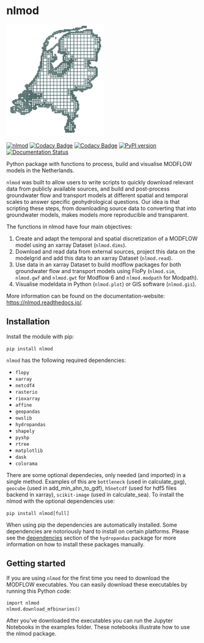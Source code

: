 # nlmod

<img src="docs/_static/logo_10000_2.png" width="256"/>

[![nlmod](https://github.com/ArtesiaWater/nlmod/actions/workflows/ci.yml/badge.svg?branch=main)](https://github.com/ArtesiaWater/nlmod/actions/workflows/ci.yml)
[![Codacy Badge](https://app.codacy.com/project/badge/Grade/6fadea550ea04ea28b6ccde88fc56f35)](https://www.codacy.com/gh/ArtesiaWater/nlmod/dashboard?utm_source=github.com&utm_medium=referral&utm_content=ArtesiaWater/nlmod&utm_campaign=Badge_Grade)
[![Codacy Badge](https://app.codacy.com/project/badge/Coverage/6fadea550ea04ea28b6ccde88fc56f35)](https://www.codacy.com/gh/ArtesiaWater/nlmod/dashboard?utm_source=github.com&utm_medium=referral&utm_content=ArtesiaWater/nlmod&utm_campaign=Badge_Coverage)
[![PyPI version](https://badge.fury.io/py/nlmod.svg)](https://badge.fury.io/py/nlmod)
[![Documentation Status](https://readthedocs.org/projects/nlmod/badge/?version=stable)](https://nlmod.readthedocs.io/en/stable/?badge=stable)

Python package with functions to process, build and visualise MODFLOW models in the Netherlands.

`nlmod` was built to allow users to write scripts to quickly download relevant data
from publicly available sources, and build and post-process groundwater flow and
transport models at different spatial and temporal scales to answer specific
geohydrological questions. Our idea is that scripting these steps, from downloading
source data to converting that into groundwater models, makes models more reproducible
and transparent.

The functions in nlmod have four main objectives:

1. Create and adapt the temporal and spatial discretization of a MODFLOW model using an xarray Dataset (`nlmod.dims`).
2. Download and read data from external sources, project this data on the modelgrid and add this data to an xarray Dataset (`nlmod.read`).
3. Use data in an xarray Dataset to build modflow packages for both groundwater flow and transport models using FloPy (`nlmod.sim`, `nlmod.gwf` and `nlmod.gwt` for Modflow 6 and `nlmod.modpath` for Modpath).
4. Visualise modeldata in Python (`nlmod.plot`) or GIS software (`nlmod.gis`).

More information can be found on the documentation-website:
https://nlmod.readthedocs.io/.

## Installation

Install the module with pip:

`pip install nlmod`

`nlmod` has the following required dependencies: 

* `flopy`
* `xarray`
* `netcdf4`
* `rasterio`
* `rioxarray`
* `affine`
* `geopandas`
* `owslib`
* `hydropandas`
* `shapely`
* `pyshp`
* `rtree`
* `matplotlib`
* `dask`
* `colorama`

There are some optional dependecies, only needed (and imported) in a single method.
Examples of this are `bottleneck` (used in calculate_gxg), `geocube` (used in
add_min_ahn_to_gdf), `h5netcdf` (used for hdf5 files backend in xarray), `scikit-image`
(used in calculate_sea). To install the nlmod with the optional dependencies use:

`pip install nlmod[full]`

When using pip the dependencies are automatically installed. Some dependencies are
notoriously hard to install on certain platforms. Please see the
[dependencies](https://github.com/ArtesiaWater/hydropandas#dependencies) section of the
`hydropandas` package for more information on how to install these packages manually.

## Getting started

If you are using `nlmod` for the first time you need to download the MODFLOW
executables. You can easily download these executables by running this Python code:

    import nlmod
	nlmod.download_mfbinaries()

After you've downloaded the executables you can run the Jupyter Notebooks in the
examples folder. These notebooks illustrate how to use the nlmod package.
